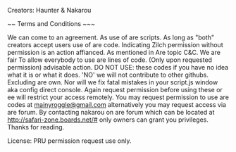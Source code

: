 Creators: Haunter & Nakarou

~~ Terms and Conditions ~~~

We can come to an agreement. As use of are scripts. As long as "both" creators accept users use of are code. Indicating Zilch permission without permission is an action affianced. As mentioned in Are topic C&C. We are fair
To allow everybody to use are lines of code. (Only upon requested permission) advisable action. DO NOT USE: these codes if you have no idea what it is or what it does. 'NO' we will not contribute to other githubs. Excluding are own. Nor will we fix fatal mistakes in your script.js window aka config direct console. Again request permission before using these or ee will restrict your access remotely. You may request permission to use are codes at mainyroggle@gmail.com alternatively you may request access via are forum. By contacting nakarou on are forum which can be located at http://safari-zone.boards.net/# only owners can grant you privileges. Thanks for reading.

License: PRU permission request use only.
